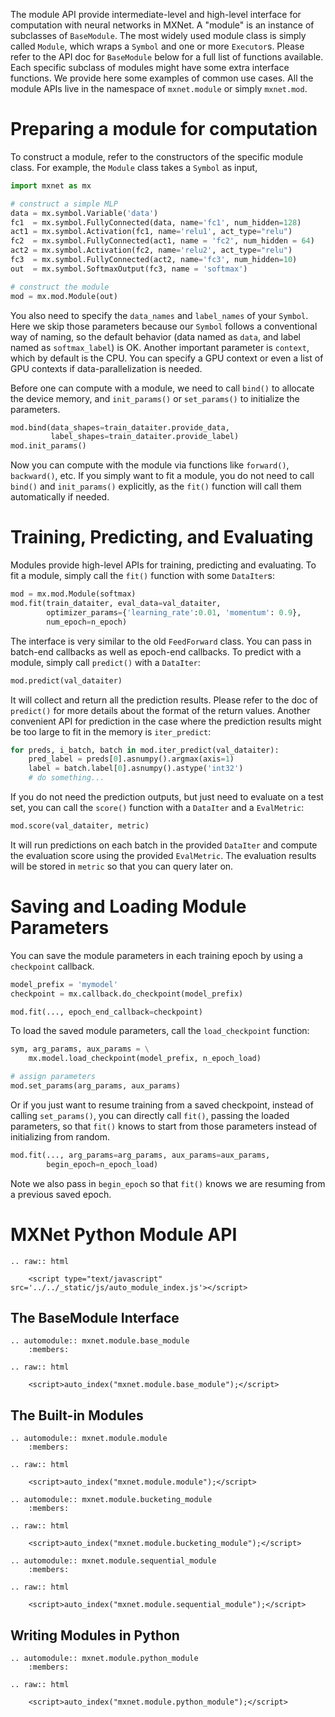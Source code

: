 The module API provide intermediate-level and high-level interface for computation with neural networks in MXNet. A "module" is an instance of subclasses of `BaseModule`. The most widely used module class is simply called `Module`, which wraps a `Symbol` and one or more `Executor`s. Please refer to the API doc for `BaseModule` below for a full list of functions available. Each specific subclass of modules might have some extra interface functions. We provide here some examples of common use cases. All the module APIs live in the namespace of `mxnet.module` or simply `mxnet.mod`.

Preparing a module for computation
==================================

To construct a module, refer to the constructors of the specific module class. For example, the `Module` class takes a `Symbol` as input,

```python
import mxnet as mx

# construct a simple MLP
data = mx.symbol.Variable('data')
fc1  = mx.symbol.FullyConnected(data, name='fc1', num_hidden=128)
act1 = mx.symbol.Activation(fc1, name='relu1', act_type="relu")
fc2  = mx.symbol.FullyConnected(act1, name = 'fc2', num_hidden = 64)
act2 = mx.symbol.Activation(fc2, name='relu2', act_type="relu")
fc3  = mx.symbol.FullyConnected(act2, name='fc3', num_hidden=10)
out  = mx.symbol.SoftmaxOutput(fc3, name = 'softmax')

# construct the module
mod = mx.mod.Module(out)
```

You also need to specify the `data_names` and `label_names` of your `Symbol`. Here we skip those parameters because our `Symbol` follows a conventional way of naming, so the default behavior (data named as `data`, and label named as `softmax_label`) is OK. Another important parameter is `context`, which by default is the CPU. You can specify a GPU context or even a list of GPU contexts if data-parallelization is needed.

Before one can compute with a module, we need to call `bind()` to allocate the device memory, and `init_params()` or `set_params()` to initialize the parameters.

```python
mod.bind(data_shapes=train_dataiter.provide_data,
         label_shapes=train_dataiter.provide_label)
mod.init_params()
```

Now you can compute with the module via functions like `forward()`, `backward()`, etc. If you simply want to fit a module, you do not need to call `bind()` and `init_params()` explicitly, as the `fit()` function will call them automatically if needed.

Training, Predicting, and Evaluating
====================================

Modules provide high-level APIs for training, predicting and evaluating. To fit a module, simply call the `fit()` function with some `DataIter`s:

```python
mod = mx.mod.Module(softmax)
mod.fit(train_dataiter, eval_data=val_dataiter,
        optimizer_params={'learning_rate':0.01, 'momentum': 0.9},
        num_epoch=n_epoch)
```

The interface is very similar to the old `FeedForward` class. You can pass in batch-end callbacks as well as epoch-end callbacks. To predict with a module, simply call `predict()` with a `DataIter`:

```python
mod.predict(val_dataiter)
```

It will collect and return all the prediction results. Please refer to the doc of `predict()` for more details about the format of the return values. Another convenient API for prediction in the case where the prediction results might be too large to fit in the memory is `iter_predict`:

```python
for preds, i_batch, batch in mod.iter_predict(val_dataiter):
    pred_label = preds[0].asnumpy().argmax(axis=1)
    label = batch.label[0].asnumpy().astype('int32')
    # do something...
```

If you do not need the prediction outputs, but just need to evaluate on a test set, you can call the `score()` function with a `DataIter` and a `EvalMetric`:

```python
mod.score(val_dataiter, metric)
```

It will run predictions on each batch in the provided `DataIter` and compute the evaluation score using the provided `EvalMetric`. The evaluation results will be stored in `metric` so that you can query later on.

Saving and Loading Module Parameters
====================================

You can save the module parameters in each training epoch by using a `checkpoint` callback.

```python
model_prefix = 'mymodel'
checkpoint = mx.callback.do_checkpoint(model_prefix)

mod.fit(..., epoch_end_callback=checkpoint)
```

To load the saved module parameters, call the `load_checkpoint` function:

```python
sym, arg_params, aux_params = \
    mx.model.load_checkpoint(model_prefix, n_epoch_load)

# assign parameters
mod.set_params(arg_params, aux_params)
```

Or if you just want to resume training from a saved checkpoint, instead of calling `set_params()`, you can directly call `fit()`, passing the loaded parameters, so that `fit()` knows to start from those parameters instead of initializing from random.

```python
mod.fit(..., arg_params=arg_params, aux_params=aux_params,
        begin_epoch=n_epoch_load)
```

Note we also pass in `begin_epoch` so that `fit()` knows we are resuming from a previous saved epoch.


MXNet Python Module API
=======================

```eval_rst
.. raw:: html

    <script type="text/javascript" src='../../_static/js/auto_module_index.js'></script>
```

The BaseModule Interface
------------------------

```eval_rst
.. automodule:: mxnet.module.base_module
    :members:

.. raw:: html

    <script>auto_index("mxnet.module.base_module");</script>
```

The Built-in Modules
--------------------

```eval_rst
.. automodule:: mxnet.module.module
    :members:

.. raw:: html

    <script>auto_index("mxnet.module.module");</script>
```

```eval_rst
.. automodule:: mxnet.module.bucketing_module
    :members:

.. raw:: html

    <script>auto_index("mxnet.module.bucketing_module");</script>
```

```eval_rst
.. automodule:: mxnet.module.sequential_module
    :members:

.. raw:: html

    <script>auto_index("mxnet.module.sequential_module");</script>
```

Writing Modules in Python
-------------------------

```eval_rst
.. automodule:: mxnet.module.python_module
    :members:

.. raw:: html

    <script>auto_index("mxnet.module.python_module");</script>
```
